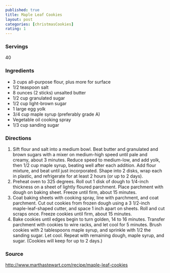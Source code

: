 ```yaml
---
published: true
title: Maple Leaf Cookies
layout: post
categories: [christmasCookies]
rating: 1
---
```

### Servings
40

### Ingredients
- 3 cups all-purpose flour, plus more for surface
- 1/2 teaspoon salt
- 8 ounces (2 sticks) unsalted butter
- 1/2 cup granulated sugar
- 1/2 cup light-brown sugar
- 1 large egg yolk
- 3/4 cup maple syrup (preferably grade A)
- Vegetable oil cooking spray
- 1/3 cup sanding sugar


### Directions
1. Sift flour and salt into a medium bowl. Beat butter and granulated and brown sugars with a mixer on medium-high speed until pale and creamy, about 3 minutes. Reduce speed to medium-low, and add yolk, then 1/2 cup maple syrup, beating well after each addition. Add flour mixture, and beat until just incorporated. Shape into 2 disks, wrap each in plastic, and refrigerate for at least 2 hours (or up to 2 days).
2. Preheat oven to 325 degrees. Roll out 1 disk of dough to 1/4-inch thickness on a sheet of lightly floured parchment. Place parchment with dough on baking sheet. Freeze until firm, about 15 minutes.
3. Coat baking sheets with cooking spray, line with parchment, and coat parchment. Cut out cookies from frozen dough using a 3 1/2-inch maple-leaf-shaped cutter, and space 1 inch apart on sheets. Roll and cut scraps once. Freeze cookies until firm, about 15 minutes.
4. Bake cookies until edges begin to turn golden, 14 to 16 minutes. Transfer parchment with cookies to wire racks, and let cool for 5 minutes. Brush cookies with 2 tablespoons maple syrup, and sprinkle with 1/2 the sanding sugar. Let cool. Repeat with remaining dough, maple syrup, and sugar. (Cookies will keep for up to 2 days.)

### Source
<a href="http://www.marthastewart.com/recipe/maple-leaf-cookies" target="new">http://www.marthastewart.com/recipe/maple-leaf-cookies</a>
